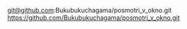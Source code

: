 git@github.com:Bukubukuchagama/posmotri_v_okno.git
https://github.com/Bukubukuchagama/posmotri_v_okno.git